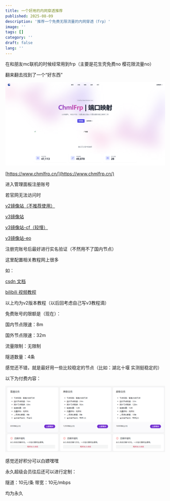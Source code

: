 ```yaml
---
title: 一个好用的内网穿透推荐
published: 2025-08-09
description: '推荐一个免费无限流量的内网穿透（frp）'
image: ''
tags: []
category: ''
draft: false 
lang: ''
---
```

在和朋友mc联机的时候经常用到frp（主要是花生壳免费no 樱花限流量no）

翻来翻去找到了一个“好东西”

![img.png](chmlfrp/img.png)


[https://www.chmlfrp.cn/](https://www.chmlfrp.cn/)

进入管理面板注册账号

若官网无法访问时

[v2镜像站（不推荐使用）](https://v2-cf.milkymay.top/)

[v3镜像站](https://panel-cf.milkymay.top/)

[v3镜像站-cf（较慢）](https://panel--cf.milkymay.top/)

[v3镜像站-eo](https://chmlfrp-panel-mitbaoyu.edgeone.run/?eo_token=5cacda08b67dfac23f2cb748778e6c34&eo_time=1754743037)

注册完账号后最好进行实名验证（不然用不了国内节点）

这里配置相关教程网上很多 

如：

[csdn 文档](https://blog.csdn.net/MC_chaoji/article/details/135036174)

[bilibili 视频教程](https://www.bilibili.com/video/BV1KK421k7WX/)

以上均为v2版本教程（以后回考虑自己写v3教程滴）

免费账号的限额是（现在）：

国内节点限速：8m

国外节点限速：32m

流量限制：无限制

隧道数量：4条

感觉还不错，就是最好用一些比较稳定的节点（比如：湖北十堰 实测挺稳定的）

以下为付费内容：

![img_1.png](chmlfrp/img_1.png)

感觉还好积分可以白嫖嘿嘿

永久超级会员往后还可以进行定制：

隧道：10元/条   带宽：10元/mbps

均为永久
